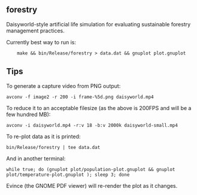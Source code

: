 forestry
--------

Daisyworld-style artificial life simulation for evaluating sustainable forestry management practices.

Currently best way to run is:

        make && bin/Release/forestry > data.dat && gnuplot plot.gnuplot


Tips
----

To generate a capture video from PNG output:

    avconv -f image2 -r 200 -i frame-%5d.png daisyworld.mp4

To reduce it to an acceptable filesize (as the above is 200FPS and will be a few hundred MB):

    avconv -i daisyworld.mp4 -r:v 18 -b:v 2000k daisyworld-small.mp4
    
To re-plot data as it is printed:

    bin/Release/forestry | tee data.dat

And in another terminal:

    while true; do (gnuplot plot/population-plot.gnuplot && gnuplot plot/temperature-plot.gnuplot ); sleep 3; done

Evince (the GNOME PDF viewer) will re-render the plot as it changes.


